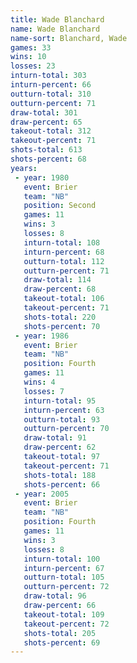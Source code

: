 ```yaml
---
title: Wade Blanchard
name: Wade Blanchard
name-sort: Blanchard, Wade
games: 33
wins: 10
losses: 23
inturn-total: 303
inturn-percent: 66
outturn-total: 310
outturn-percent: 71
draw-total: 301
draw-percent: 65
takeout-total: 312
takeout-percent: 71
shots-total: 613
shots-percent: 68
years:
 - year: 1980
   event: Brier
   team: "NB"
   position: Second
   games: 11
   wins: 3
   losses: 8
   inturn-total: 108
   inturn-percent: 68
   outturn-total: 112
   outturn-percent: 71
   draw-total: 114
   draw-percent: 68
   takeout-total: 106
   takeout-percent: 71
   shots-total: 220
   shots-percent: 70
 - year: 1986
   event: Brier
   team: "NB"
   position: Fourth
   games: 11
   wins: 4
   losses: 7
   inturn-total: 95
   inturn-percent: 63
   outturn-total: 93
   outturn-percent: 70
   draw-total: 91
   draw-percent: 62
   takeout-total: 97
   takeout-percent: 71
   shots-total: 188
   shots-percent: 66
 - year: 2005
   event: Brier
   team: "NB"
   position: Fourth
   games: 11
   wins: 3
   losses: 8
   inturn-total: 100
   inturn-percent: 67
   outturn-total: 105
   outturn-percent: 72
   draw-total: 96
   draw-percent: 66
   takeout-total: 109
   takeout-percent: 72
   shots-total: 205
   shots-percent: 69
---
```

